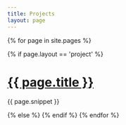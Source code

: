 ```yaml
---
title: Projects
layout: page
---
```


<!-- Automatic project list generator -->
{% for page in site.pages %}

{% if page.layout == 'project' %}
<h1><a href="{{ page.url }}">{{ page.title }}</a></h1>
<p>{{ page.snippet }}</p>
{% else %}
{% endif %}
{% endfor %}

